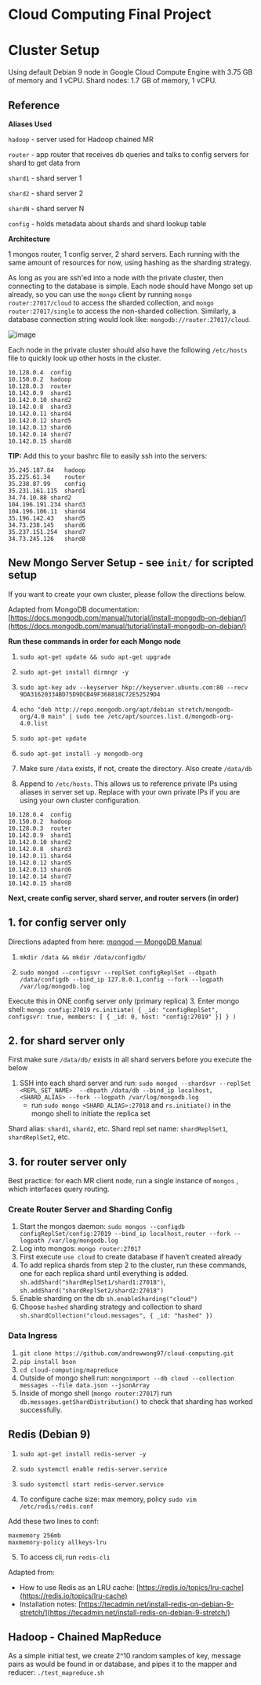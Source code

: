 # Cloud Computing Final Project


# Cluster Setup

Using default Debian 9 node in Google Cloud Compute Engine with 3.75 GB of memory and 1 vCPU. Shard nodes: 1.7 GB of memory, 1 vCPU.

## Reference

**Aliases Used**

`hadoop` - server used for Hadoop chained MR

`router` - app router that receives db queries and talks to config servers for shard to get data from 

`shard1` - shard server 1

`shard2` - shard server 2

`shardN`  - shard server N

`config` - holds metadata about shards and shard lookup table


**Architecture**

1 mongos router, 1 config server, 2 shard servers. Each running with the same amount of resources for now, using hashing as the sharding strategy.

As long as you are ssh'ed into a node with the private cluster, then connecting to the database is simple. Each node should have Mongo set up already, so you can use the `mongo` client by running `mongo router:27017/cloud` to access the sharded collection, and `mongo router:27017/single` to access the non-sharded collection. Similarly, a database connection string would look like: `mongodb://router:27017/cloud`. 

![image](https://user-images.githubusercontent.com/7339169/56473300-2f3cbf80-6437-11e9-811f-ce7a4fc50ef5.png)

Each node in the private cluster should also have the following `/etc/hosts` file to quickly look up other hosts in the cluster.
```
10.128.0.4	config
10.150.0.2	hadoop
10.128.0.3	router
10.142.0.9	shard1
10.142.0.10	shard2
10.142.0.8	shard3
10.142.0.11	shard4
10.142.0.12	shard5
10.142.0.13	shard6
10.142.0.14	shard7
10.142.0.15	shard8
```

**TIP:**
Add this to your bashrc file to easily ssh into the servers:
```
35.245.187.84	hadoop
35.225.61.34	router
35.238.87.99	config
35.231.161.115	shard1
34.74.10.88	shard2
104.196.191.234	shard3
104.196.106.11	shard4
35.196.142.43	shard5
34.73.238.145	shard6
35.237.151.254	shard7
34.73.245.126	shard8
```

## New Mongo Server Setup - see `init/` for scripted setup
If you want to create your own cluster, please follow the directions below. 

Adapted from MongoDB documentation: [https://docs.mongodb.com/manual/tutorial/install-mongodb-on-debian/](https://docs.mongodb.com/manual/tutorial/install-mongodb-on-debian/) 

**Run these commands in order for each Mongo node**
1. `sudo apt-get update && sudo apt-get upgrade` 
2. `sudo apt-get install dirmngr -y`
3. `sudo apt-key adv --keyserver hkp://keyserver.ubuntu.com:80 --recv 9DA31620334BD75D9DCB49F368818C72E52529D4`
4. `echo "deb http://repo.mongodb.org/apt/debian stretch/mongodb-org/4.0 main" | sudo tee /etc/apt/sources.list.d/mongodb-org-4.0.list`
5. `sudo apt-get update`
6. `sudo apt-get install -y mongodb-org`
7. Make sure `/data` exists, if not, create the directory. Also create `/data/db`

8. Append to `/etc/hosts`. This allows us to reference private IPs using aliases in server set up. Replace with your own private IPs if you are using your own cluster configuration.
```
10.128.0.4	config
10.150.0.2	hadoop
10.128.0.3	router
10.142.0.9	shard1
10.142.0.10	shard2
10.142.0.8	shard3
10.142.0.11	shard4
10.142.0.12	shard5
10.142.0.13	shard6
10.142.0.14	shard7
10.142.0.15	shard8
```

**Next, create config server, shard server, and router servers (in order)**

## 1. for config server only

Directions adapted from here: [mongod — MongoDB Manual](https://docs.mongodb.com/manual/reference/program/mongod/#sharded-cluster-options)

1. `mkdir /data && mkdir /data/configdb/`

2. `sudo mongod --configsvr --replSet configReplSet --dbpath /data/configdb --bind_ip 127.0.0.1,config --fork --logpath /var/log/mongodb.log`

Execute this in ONE config server only (primary replica)
3. Enter mongo shell: `mongo config:27019`
`rs.initiate( { _id: "configReplSet", configsvr: true, members: [ { _id: 0, host: "config:27019" }] } )`

## 2. for shard server only

First make sure `/data/db/` exists in all shard servers before you execute the below
1. SSH into each shard server and run: `sudo mongod --shardsvr --replSet <REPL_SET_NAME>  --dbpath /data/db --bind_ip localhost,<SHARD_ALIAS> --fork --logpath /var/log/mongodb.log`
	- run  `sudo mongo <SHARD_ALIAS>:27018` and `rs.initiate()` in the mongo shell to initiate the replica set

Shard alias: `shard1`, `shard2`, etc.
Shard repl set name: `shardReplSet1`,  `shardReplSet2`, etc.


## 3. for router server only
Best practice: for each MR client node, run a single instance of `mongos` , which interfaces query routing.

### Create Router Server and Sharding Config

1. Start the mongos daemon: `sudo mongos --configdb configReplSet/config:27019 --bind_ip localhost,router --fork --logpath /var/log/mongodb.log`
2. Log into mongos: `mongo router:27017`
3. First execute `use cloud` to create database if haven’t created already
4. To add replica shards from step 2 to the cluster, run these commands, one for each replica shard until everything is added.  `sh.addShard("shardReplSet1/shard1:27018")`, `sh.addShard("shardReplSet2/shard2:27018")`
5. Enable sharding on the db `sh.enableSharding("cloud")`
6. Choose `hashed` sharding strategy and collection to shard `sh.shardCollection("cloud.messages", { _id: "hashed" })`

### Data Ingress
1. `git clone https://github.com/andrewwong97/cloud-computing.git`
2. `pip install bson`
3. `cd cloud-computing/mapreduce`
4. Outside of mongo shell run: `mongoimport --db cloud --collection messages --file data.json --jsonArray`
5. Inside of mongo shell (`mongo router:27017`) run `db.messages.getShardDistribution()` to check that sharding has worked successfully.


## Redis (Debian 9)

1. `sudo apt-get install redis-server -y`
2. `sudo systemctl enable redis-server.service`
3. `sudo systemctl start redis-server.service`

4. To configure cache size: max memory, policy
`sudo vim /etc/redis/redis.conf`

Add these two lines to conf:
```
maxmemory 256mb
maxmemory-policy allkeys-lru
```

5. To access cli, run `redis-cli`

Adapted from: 
- How to use Redis as an LRU cache:   [https://redis.io/topics/lru-cache](https://redis.io/topics/lru-cache) 
- Installation notes:   [https://tecadmin.net/install-redis-on-debian-9-stretch/](https://tecadmin.net/install-redis-on-debian-9-stretch/) 

## Hadoop - Chained MapReduce
As a simple initial test, we create 2^10 random samples of key, message pairs as would be found in or database, and pipes it to the mapper and reducer: `./test_mapreduce.sh`
